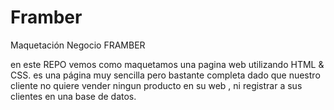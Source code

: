 # Framber
Maquetación Negocio FRAMBER

en este REPO vemos como maquetamos una pagina web utilizando HTML & CSS.
es una página muy sencilla pero bastante completa dado que nuestro cliente no quiere vender ningun producto en su web , 
ni registrar a sus clientes en una base de datos.
